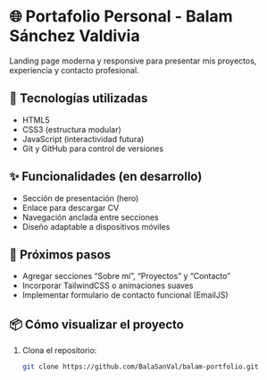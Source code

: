 # 🌐 Portafolio Personal - Balam Sánchez Valdivia

Landing page moderna y responsive para presentar mis proyectos, experiencia y contacto profesional.

## 🧰 Tecnologías utilizadas
- HTML5
- CSS3 (estructura modular)
- JavaScript (interactividad futura)
- Git y GitHub para control de versiones

## ✨ Funcionalidades (en desarrollo)
- Sección de presentación (hero)
- Enlace para descargar CV
- Navegación anclada entre secciones
- Diseño adaptable a dispositivos móviles

## 🚀 Próximos pasos
- Agregar secciones “Sobre mí”, “Proyectos” y “Contacto”
- Incorporar TailwindCSS o animaciones suaves
- Implementar formulario de contacto funcional (EmailJS)

## 📦 Cómo visualizar el proyecto
1. Clona el repositorio:
   ```bash
   git clone https://github.com/BalaSanVal/balam-portfolio.git
